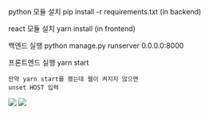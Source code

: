 python 모듈 설치
    pip install -r requirements.txt
    (in backend)

react 모듈 설치
    yarn install
    (in frontend)

백엔드 실행
    python manage.py runserver 0.0.0.0:8000
    
프론트엔드 실행
    yarn start

    만약 yarn start를 했는데 웹이 켜지지 않으면
    unset HOST 입력


<img src="https://img.shields.io/badge/React-3776AB?style=for-the-badge&logo=React&logoColor=white">
<img src="https://img.shields.io/badge/styled-components-DB7093?style=for-the-badge&logo=styled-components&logoColor=white">

